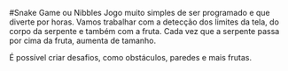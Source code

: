 #Snake Game ou Nibbles
Jogo muito simples de ser programado e que diverte por horas.
Vamos trabalhar com a detecção dos limites da tela, do corpo da serpente e também 
com a fruta. Cada vez que a serpente passa por cima da fruta, aumenta de tamanho.

É possível criar desafios, como obstáculos, paredes e mais frutas.